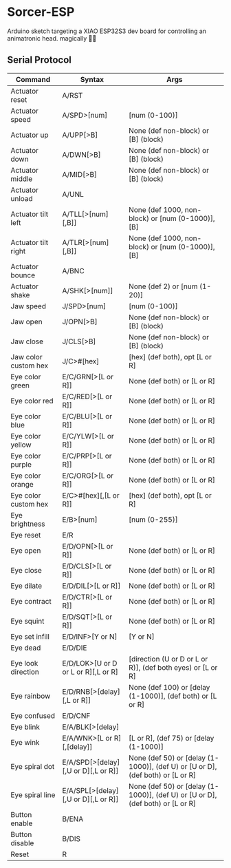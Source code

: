 # Sorcer-ESP
Arduino sketch targeting a XIAO ESP32S3 dev board for controlling an animatronic head. magically 🧙‍♂️

## Serial Protocol
| Command              | Syntax                              | Args                                                                           |
|----------------------|-------------------------------------|--------------------------------------------------------------------------------|
| Actuator reset       | A/RST                               |                                                                                |
| Actuator speed       | A/SPD>[num]                         | [num (0-100)]                                                                  |
| Actuator up          | A/UPP[>B]                           | None (def non-block) or [B] (block)                                            |
| Actuator down        | A/DWN[>B]                           | None (def non-block) or [B] (block)                                            |
| Actuator middle      | A/MID[>B]                           | None (def non-block) or [B] (block)                                            |
| Actuator unload      | A/UNL                               |                                                                                |
| Actuator tilt left   | A/TLL[>[num][,B]]                   | None (def 1000, non-block) or [num (0-1000)], [B]                              |
| Actuator tilt right  | A/TLR[>[num][,B]]                   | None (def 1000, non-block) or [num (0-1000)], [B]                              |
| Actuator bounce      | A/BNC                               |                                                                                |
| Actuator shake       | A/SHK[>[num]]                       | None (def 2) or [num (1-20)]                                                   |
| Jaw speed            | J/SPD>[num]                         | [num (0-100)]                                                                  |
| Jaw open             | J/OPN[>B]                           | None (def non-block) or [B] (block)                                            |
| Jaw close            | J/CLS[>B]                           | None (def non-block) or [B] (block)                                            |
| Jaw color custom hex | J/C>#[hex]                          | [hex] (def both), opt [L or R]                                                 |
| Eye color green      | E/C/GRN[>[L or R]]                  | None (def both) or [L or R]                                                    |
| Eye color red        | E/C/RED[>[L or R]]                  | None (def both) or [L or R]                                                    |
| Eye color blue       | E/C/BLU[>[L or R]]                  | None (def both) or [L or R]                                                    |
| Eye color yellow     | E/C/YLW[>[L or R]]                  | None (def both) or [L or R]                                                    |
| Eye color purple     | E/C/PRP[>[L or R]]                  | None (def both) or [L or R]                                                    |
| Eye color orange     | E/C/ORG[>[L or R]]                  | None (def both) or [L or R]                                                    |
| Eye color custom hex | E/C>#[hex][,[L or R]]               | [hex] (def both), opt [L or R]                                                 |
| Eye brightness       | E/B>[num]                           | [num (0-255)]                                                                  |
| Eye reset            | E/R                                 |                                                                                |
| Eye open             | E/D/OPN[>[L or R]]                  | None (def both) or [L or R]                                                    |
| Eye close            | E/D/CLS[>[L or R]]                  | None (def both) or [L or R]                                                    |
| Eye dilate           | E/D/DIL[>[L or R]]                  | None (def both) or [L or R]                                                    |
| Eye contract         | E/D/CTR[>[L or R]]                  | None (def both) or [L or R]                                                    |
| Eye squint           | E/D/SQT[>[L or R]]                  | None (def both) or [L or R]                                                    |
| Eye set infill       | E/D/INF>[Y or N]                    | [Y or N]                                                                       |
| Eye dead             | E/D/DIE                             |                                                                                |
| Eye look direction   | E/D/LOK>[U or D or L or R][,L or R] | [direction (U or D or L or R)], (def both eyes) or [L or R]                    |
| Eye rainbow          | E/D/RNB[>[delay][,L or R]]          | None (def 100) or [delay (1-1000)], (def both) or [L or R]                     |
| Eye confused         | E/D/CNF                             |                                                                                |
| Eye blink            | E/A/BLK[>[delay]                    |                                                                                |
| Eye wink             | E/A/WNK>[L or R][,[delay]]          | [L or R], (def 75) or [delay (1-1000)]                                         |
| Eye spiral dot       | E/A/SPD[>[delay][,U or D][,L or R]] | None (def 50) or [delay (1-1000)], (def U) or [U or D], (def both) or [L or R] |
| Eye spiral line      | E/A/SPL[>[delay][,U or D][,L or R]] | None (def 50) or [delay (1-1000)], (def U) or [U or D], (def both) or [L or R] |
| Button enable        | B/ENA                               |                                                                                |
| Button disable       | B/DIS                               |                                                                                |
| Reset                | R                                   |                                                                                |


